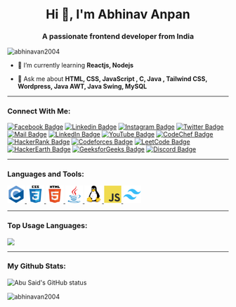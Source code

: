 <h1 align="center">Hi 👋, I'm Abhinav Anpan</h1>
<h3 align="center">A passionate frontend developer from India</h3>

<p align="left"> <img src="https://komarev.com/ghpvc/?username=abhinavan2004&label=Profile%20views&color=0e75b6&style=flat" alt="abhinavan2004" /> </p>

- 🌱 I’m currently learning **Reactjs, Nodejs**

- 💬 Ask me about **HTML, CSS, JavaScript , C, Java , Tailwind CSS, Wordpress, Java AWT, Java Swing, MySQL**

---


### Connect With Me:

[![Facebook Badge](https://img.shields.io/badge/Facebook-1877F2?style=for-the-badge&logo=facebook&logoColor=white)](https://www.facebook.com/profile.php?id=100076679081989)
[![Linkedin Badge](https://img.shields.io/badge/LinkedIn-0077B5?style=for-the-badge&logo=linkedin&logoColor=white)](https://www.linkedin.com/in/abhinav-anpan/) 
[![Instagram Badge](https://img.shields.io/badge/Instagram-E4405F?style=for-the-badge&logo=instagram&logoColor=white)](https://www.instagram.com/abhinava_020?igsh=MTNwNmpvOHFoc2M5bA==)
[![Twitter Badge](https://img.shields.io/badge/Twitter-1DA1F2?style=for-the-badge&logo=twitter&logoColor=white)](https://x.com/abhinavv20524?t=rZK5144fiaYDzH2HgU0gRw&s=08 )
[![Mail Badge](https://img.shields.io/badge/Gmail-D14836?style=for-the-badge&logo=gmail&logoColor=white)](mailto:abhinavanpan@gmail.com)
[![LinkedIn Badge](https://img.shields.io/badge/LinkedIn-0A66C2?style=for-the-badge&logo=linkedin&logoColor=white)](https://linkedin.com/in/abhinav%20anpan)
[![YouTube Badge](https://img.shields.io/badge/YouTube-FF0000?style=for-the-badge&logo=youtube&logoColor=white)](https://www.youtube.com/c/abhinav%20anpan)
[![CodeChef Badge](https://img.shields.io/badge/CodeChef-5B4638?style=for-the-badge&logo=codechef&logoColor=white)](https://www.codechef.com/users/abhinava161)
[![HackerRank Badge](https://img.shields.io/badge/HackerRank-2EC866?style=for-the-badge&logo=hackerrank&logoColor=white)](https://www.hackerrank.com/abhinavanpan)
[![Codeforces Badge](https://img.shields.io/badge/Codeforces-1F8ACB?style=for-the-badge&logo=codeforces&logoColor=white)](https://codeforces.com/profile/abhinav_anpan)
[![LeetCode Badge](https://img.shields.io/badge/LeetCode-FFA116?style=for-the-badge&logo=leetcode&logoColor=white)](https://www.leetcode.com/abhinava20)
[![HackerEarth Badge](https://img.shields.io/badge/HackerEarth-323754?style=for-the-badge&logo=hackerearth&logoColor=white)](https://www.hackerearth.com/@abhinavanpan)
[![GeeksforGeeks Badge](https://img.shields.io/badge/GeeksforGeeks-0F9D58?style=for-the-badge&logo=geeksforgeeks&logoColor=white)](https://auth.geeksforgeeks.org/user/abhinavwu3a)
[![Discord Badge](https://img.shields.io/badge/Discord-5865F2?style=for-the-badge&logo=discord&logoColor=white)](https://discord.gg/4873)

---




<h3 align="left">Languages and Tools:</h3>
<p align="left"> <a href="https://www.cprogramming.com/" target="_blank" rel="noreferrer"> <img src="https://raw.githubusercontent.com/devicons/devicon/master/icons/c/c-original.svg" alt="c" width="40" height="40"/> </a> <a href="https://www.w3schools.com/css/" target="_blank" rel="noreferrer"> <img src="https://raw.githubusercontent.com/devicons/devicon/master/icons/css3/css3-original-wordmark.svg" alt="css3" width="40" height="40"/> </a> <a href="https://www.w3.org/html/" target="_blank" rel="noreferrer"> <img src="https://raw.githubusercontent.com/devicons/devicon/master/icons/html5/html5-original-wordmark.svg" alt="html5" width="40" height="40"/> </a> <a href="https://www.java.com" target="_blank" rel="noreferrer"> <img src="https://raw.githubusercontent.com/devicons/devicon/master/icons/java/java-original.svg" alt="java" width="40" height="40"/> </a> <a href="https://www.linux.org/" target="_blank" rel="noreferrer"> <img src="https://raw.githubusercontent.com/devicons/devicon/master/icons/linux/linux-original.svg" alt="linux" width="40" height="40"/> </a> <a href="https://www.w3schools.com/js/" target="_blank" rel="noreferrer"> <img src="https://github.com/devicons/devicon/blob/6910f0503efdd315c8f9b858234310c06e04d9c0/icons/javascript/javascript-original.svg?plain=1" alt="JavaScript" width="40" height="40"/> </a>
 <a href="https://www.tailwindcss.com/" target="_blank" rel="noreferrer"> <img src="https://raw.githubusercontent.com/devicons/devicon/master/icons/tailwindcss/tailwindcss-original.svg" alt="tailwind_css" width="40" height="40"/> </a></p>
 
---

### Top Usage Languages:

<img align="center" src="https://github-readme-stats.vercel.app/api/top-langs/?username=abhinavan2004&layout=compact&theme=algolia&hide_border=true&&langs_count=10" />

---



### My Github Stats:

<p>
  <img align="center" src="https://github-readme-stats.vercel.app/api?username=abhinavan2004&show_icons=true&include_all_commits=true&theme=algolia&hide_border=true" alt="Abu Said's GitHub status" />
</p>


<p><img align="center" src="https://github-readme-streak-stats.herokuapp.com/?user=abhinavan2004&" alt="abhinavan2004" /></p>
